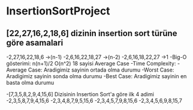 # InsertionSortProject
## [22,27,16,2,18,6] dizinin insertion sort türüne göre asamalari
-2,27,16,22,18,6 ->(n-1)
-2,6,16,22,18,27 ->(n-2)
-2,6,16,18,22,27 ->1
-Big-O gösterimi: n(n+1)/2 O(n^2) 18 sayisi Average Case
-Time Complexity:
-Average Case: Aradigimiz sayinin ortada olma durumu
-Worst Case: Aradigimiz sayinin sonda olma durumu
-Best Case: Aradigimiz sayinin en basta olma durumu

-[7,3,5,8,2,9,4,15,6] Dizisinin Insertion Sort'a göre ilk 4 adimi
-2,3,5,8,7,9,4,15,6
-2,3,4,8,7,9,5,15,6
-2,3,4,5,7,9,8,15,6
-2,3,4,5,6,9,8,15,7
